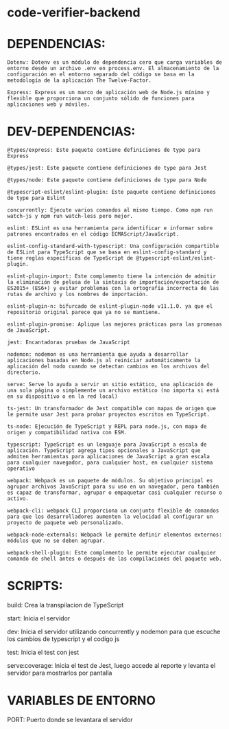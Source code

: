 # code-verifier-backend

#    DEPENDENCIAS:

    Dotenv: Dotenv es un módulo de dependencia cero que carga variables de entorno desde un archivo .env en process.env. El almacenamiento de la configuración en el entorno separado del código se basa en la metodología de la aplicación The Twelve-Factor.

    Express: Express es un marco de aplicación web de Node.js mínimo y flexible que proporciona un conjunto sólido de funciones para aplicaciones web y móviles.

#    DEV-DEPENDENCIAS:

    @types/express: Este paquete contiene definiciones de type para Express

    @types/jest: Este paquete contiene definiciones de type para Jest
    
    @types/node: Este paquete contiene definiciones de type para Node
    
    @typescript-eslint/eslint-plugin: Este paquete contiene definiciones de type para Eslint
    
    concurrently: Ejecute varios comandos al mismo tiempo. Como npm run watch-js y npm run watch-less pero mejor.
    
    eslint: ESLint es una herramienta para identificar e informar sobre patrones encontrados en el código ECMAScript/JavaScript.
    
    eslint-config-standard-with-typescript: Una configuración compartible de ESLint para TypeScript que se basa en eslint-config-standard y tiene reglas específicas de TypeScript de @typescript-eslint/eslint-plugin.
    
    eslint-plugin-import: Este complemento tiene la intención de admitir la eliminación de pelusa de la sintaxis de importación/exportación de ES2015+ (ES6+) y evitar problemas con la ortografía incorrecta de las rutas de archivo y los nombres de importación.
    
    eslint-plugin-n: bifurcado de eslint-plugin-node v11.1.0. ya que el repositorio original parece que ya no se mantiene.
    
    eslint-plugin-promise: Aplique las mejores prácticas para las promesas de JavaScript.
    
    jest: Encantadoras pruebas de JavaScript
    
    nodemon: nodemon es una herramienta que ayuda a desarrollar aplicaciones basadas en Node.js al reiniciar automáticamente la aplicación del nodo cuando se detectan cambios en los archivos del directorio.
    
    serve: Serve lo ayuda a servir un sitio estático, una aplicación de una sola página o simplemente un archivo estático (no importa si está en su dispositivo o en la red local)
    
    ts-jest: Un transformador de Jest compatible con mapas de origen que le permite usar Jest para probar proyectos escritos en TypeScript.
    
    ts-node: Ejecución de TypeScript y REPL para node.js, con mapa de origen y compatibilidad nativa con ESM.
    
    typescript: TypeScript es un lenguaje para JavaScript a escala de aplicación. TypeScript agrega tipos opcionales a JavaScript que admiten herramientas para aplicaciones de JavaScript a gran escala para cualquier navegador, para cualquier host, en cualquier sistema operativo
    
    webpack: Webpack es un paquete de módulos. Su objetivo principal es agrupar archivos JavaScript para su uso en un navegador, pero también es capaz de transformar, agrupar o empaquetar casi cualquier recurso o activo.
    
    webpack-cli: webpack CLI proporciona un conjunto flexible de comandos para que los desarrolladores aumenten la velocidad al configurar un proyecto de paquete web personalizado.
    
    webpack-node-externals: Webpack le permite definir elementos externos: módulos que no se deben agrupar.
    
    webpack-shell-plugin: Este complemento le permite ejecutar cualquier comando de shell antes o después de las compilaciones del paquete web. 



# SCRIPTS:

build: Crea la transpilacion de TypeScript

start: Inicia el servidor

dev: Inicia el servidor utilizando concurrently y nodemon para que escuche los cambios de typescript y el codigo js

test: Inicia el test con jest

serve:coverage: Inicia el test de Jest, luego accede al reporte y levanta el servidor para mostrarlos por pantalla


# VARIABLES DE ENTORNO

PORT: Puerto donde se levantara el servidor
